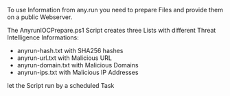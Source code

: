 To use Information from any.run you need to prepare Files and provide them on a public Webserver.

The AnyrunIOCPrepare.ps1 Script creates three Lists with different Threat Intelligence Informations:
- anyrun-hash.txt with SHA256 hashes
- anyrun-url.txt with Malicious URL
- anyrun-domain.txt with Malicious Domains
- anyrun-ips.txt with Malicious IP Addresses

let the Script run by a scheduled Task

